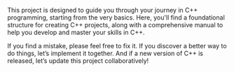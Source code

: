 This project is designed to guide you through your journey in C++ programming, starting from the very basics. Here, you'll find a foundational structure for creating C++ projects, along with a comprehensive manual to help you develop and master your skills in C++.

If you find a mistake, please feel free to fix it. If you discover a better way to do things, let’s implement it together. And if a new version of C++ is released, let’s update this project collaboratively!